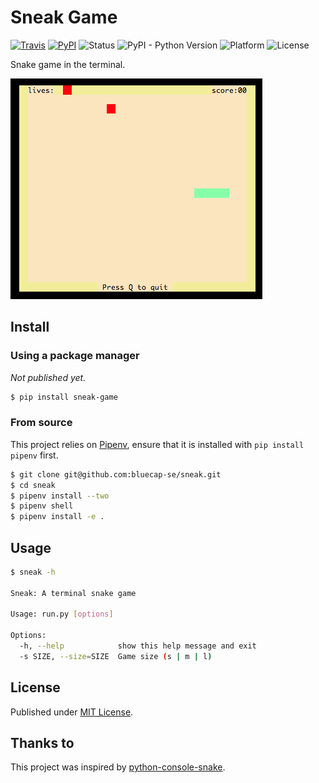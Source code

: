 # Sneak Game

[![Travis](https://img.shields.io/travis/bluecap-se/sneak.svg)](https://travis-ci.org/bluecap-se/sneak)
[![PyPI](https://img.shields.io/pypi/v/sneak-game.svg)](https://pypi.python.org/pypi/sneak-game)
![Status](https://img.shields.io/badge/status-stable-brightgreen.svg)
![PyPI - Python Version](https://img.shields.io/badge/python-2.7-blue.svg)
![Platform](https://img.shields.io/badge/platform-win%20%7C%20lin%20%7C%20osx-lightgrey.svg)
![License](https://img.shields.io/badge/license-MIT-blue.svg)

Snake game in the terminal.

![Game screenshot](/screenshot.png)

## Install

### Using a package manager

*Not published yet.*

```bash
$ pip install sneak-game
```

### From source

This project relies on [Pipenv](https://docs.pipenv.org/), ensure that it is installed with `pip install pipenv` first.

```bash
$ git clone git@github.com:bluecap-se/sneak.git
$ cd sneak
$ pipenv install --two
$ pipenv shell
$ pipenv install -e .
```

## Usage

```bash
$ sneak -h

Sneak: A terminal snake game

Usage: run.py [options]

Options:
  -h, --help            show this help message and exit
  -s SIZE, --size=SIZE  Game size (s | m | l)
```

## License

Published under [MIT License](https://github.com/bluecap-se/sneak/blob/master/LICENSE).

## Thanks to

This project was inspired by [python-console-snake](https://github.com/tancredi/python-console-snake).
